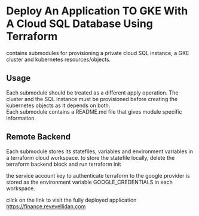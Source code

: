 # Deploy An Application TO GKE With A Cloud SQL Database Using Terraform
contains submodules for provisioning  a private cloud SQL instance, a GKE cluster and kubernetes resources/objects. 


## Usage
Each submodule should be treated as a different apply operation. 
The cluster and the SQL instance must be provisioned before creating the kubernetes objects as it depends on both.<br /> 
Each submodule contains a README.md file that gives module specific information.


## Remote Backend
Each submodule stores its statefiles, variables and environment variables in a terraform cloud workspace. 
to store the statefile locally, delete the terraform backend block and run terraform init

the service account key to authenticate terraform to the google provider is stored as the environment variable GOOGLE_CREDENTIALS in each workspace.



click on the link to visit the fully deployed application
https://finance.revevellidan.com
